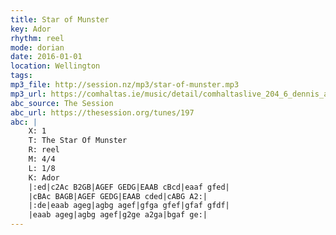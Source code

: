 ```yaml
---
title: Star of Munster
key: Ador
rhythm: reel
mode: dorian
date: 2016-01-01
location: Wellington
tags:
mp3_file: http://session.nz/mp3/star-of-munster.mp3
mp3_url: https://comhaltas.ie/music/detail/comhaltaslive_204_6_dennis_alexander/
abc_source: The Session
abc_url: https://thesession.org/tunes/197
abc: |
    X: 1
    T: The Star Of Munster
    R: reel
    M: 4/4
    L: 1/8
    K: Ador
    |:ed|c2Ac B2GB|AGEF GEDG|EAAB cBcd|eaaf gfed|
    |cBAc BAGB|AGEF GEDG|EAAB cded|cABG A2:|
    |:de|eaab ageg|agbg agef|gfga gfef|gfaf gfdf|
    |eaab ageg|agbg agef|g2ge a2ga|bgaf ge:|
---
```

